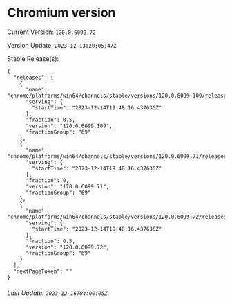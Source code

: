 # Chromium version

Current Version: `120.0.6099.72`

Version Update: `2023-12-13T20:05:47Z`

Stable Release(s):
```
{
  "releases": [
    {
      "name": "chrome/platforms/win64/channels/stable/versions/120.0.6099.109/releases/1702583296",
      "serving": {
        "startTime": "2023-12-14T19:48:16.437636Z"
      },
      "fraction": 0.5,
      "version": "120.0.6099.109",
      "fractionGroup": "69"
    },
    {
      "name": "chrome/platforms/win64/channels/stable/versions/120.0.6099.71/releases/1702583296",
      "serving": {
        "startTime": "2023-12-14T19:48:16.437636Z"
      },
      "fraction": 0,
      "version": "120.0.6099.71",
      "fractionGroup": "69"
    },
    {
      "name": "chrome/platforms/win64/channels/stable/versions/120.0.6099.72/releases/1702583296",
      "serving": {
        "startTime": "2023-12-14T19:48:16.437636Z"
      },
      "fraction": 0.5,
      "version": "120.0.6099.72",
      "fractionGroup": "69"
    }
  ],
  "nextPageToken": ""
}
```

###### Last Update: `2023-12-16T04:00:05Z`
        